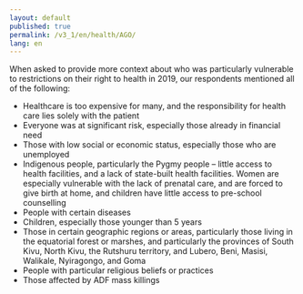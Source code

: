 ```yaml
---
layout: default
published: true
permalink: /v3_1/en/health/AGO/
lang: en
---
```


When asked to provide more context about who was particularly vulnerable to restrictions on their right to health in 2019, our respondents mentioned all of the following:

-	Healthcare is too expensive for many, and the responsibility for health care lies solely with the patient
-	Everyone was at significant risk, especially those already in financial need
-	Those with low social or economic status, especially those who are unemployed
-	Indigenous people, particularly the Pygmy people – little access to health facilities, and a lack of state-built health facilities. Women are especially vulnerable with the lack of prenatal care, and are forced to give birth at home, and children have little access to pre-school counselling
-	People with certain diseases
-	Children, especially those younger than 5 years
-	Those in certain geographic regions or areas, particularly those living in the equatorial forest or marshes, and particularly the provinces of South Kivu, North Kivu, the Rutshuru territory, and Lubero, Beni, Masisi, Walikale, Nyiragongo, and Goma
-	People with particular religious beliefs or practices
-	Those affected by ADF mass killings


